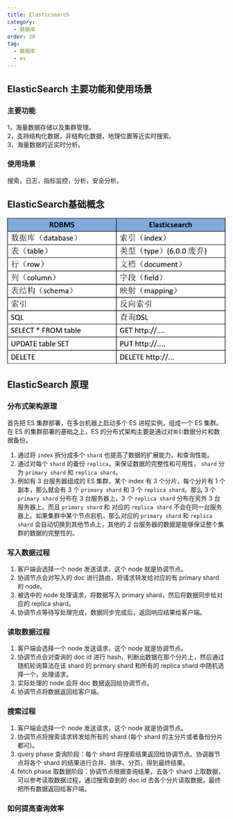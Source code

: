 ```yaml
---
title: Elasticsearch
category:
  - 数据库
order: 20
tag:
  - 数据库
  - es
---
```


## ElasticSearch 主要功能和使用场景
### 主要功能
1，海量数据存储以及集群管理。  
2，支持结构化数据，非结构化数据，地理位置等近实时搜索。  
3，海量数据的近实时分析。  
### 使用场景
搜索，日志，指标监控，分析，安全分析。
## ElasticSearch基础概念

![与传统数据库的对比图](images/es.png)

## ElasticSearch 原理
### 分布式架构原理
首先把 ES 集群部署，在多台机器上启动多个 ES 进程实例，组成一个 ES 集群。在 ES 的集群部署的基础之上，ES 的分布式架构主要是通过对`索引`数据分片和数据备份。  
1. 通过将 `index` 拆分成多个 `shard` 也提高了数据的扩展能力，和查询性能。  
2. 通过对每个 `shard` 的备份 `replica`，来保证数据的完整性和可用性， `shard` 分为 `primary shard` 和 `replica shard`。   
3. 例如有 3 台服务器组成的 ES 集群，某个 index 有 3 个分片，每个分片有 1 个副本，那么就会有 3 个 `primary shard` 和 3 个 `replica shard`。那么 3 个 `primary shard` 分布在 3 台服务器上，3 个 `replica shard` 分布在另外 3 台服务器上。而且 `primary shard` 和 对应的 `replica shard` 不会在同一台服务器上。如果集群中某个节点宕机，那么对应的 `primary shard` 和 `replica shard` 会自动切换到其他节点上，其他的 2 台服务器的数据是能够保证整个集群的数据的完整性的。

### 写入数据过程
1. 客户端会选择一个 node 发送请求，这个 node 就是协调节点。
2. 协调节点会对写入的 doc 进行路由，将请求转发给对应的有 primary shard 的 node。
3. 被选中的 node 处理请求，将数据写入 primary shard，然后将数据同步给对应的 replica shard。
4. 协调节点等待写处理完成，数据同步完成后，返回响应结果给客户端。

### 读取数据过程
1. 客户端会选择一个 node 发送请求，这个 node 就是协调节点。
2. 协调节点会对查询的 doc id 进行 hash，判断出数据在那个分片上，然后通过随机轮询算法在该 shard 的 primary shard 和所有的 replica shard 中随机选择一个，处理请求。
3. 实际处理的 node 会将 doc 数据返回给协调节点。
4. 协调节点将数据返回给客户端。

### 搜索过程
1. 客户端会选择一个 node 发送请求，这个 node 就是协调节点。
2. 协调节点将搜索请求转发给所有的 shard (每个 shard 的主分片或者备份分片都可)。
3. query phase 查询阶段：每个 shard 将搜索结果返回给协调节点。协调器节点将各个 shard 的结果进行合并、排序、分页，得到最终结果。
4. fetch phase 取数据阶段：协调节点根据查询结果，去各个 shard 上取数据，可以参考读取数据过程，通过搜索查到的 doc id 去各个分片读取数据，最终把所有数据返回给客户端。

### 如何提高查询效率





